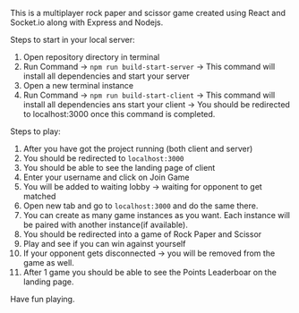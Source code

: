 This is a multiplayer rock paper and scissor game created using React and Socket.io along with Express and Nodejs.

Steps to start in your local server:
1. Open repository directory in terminal
2. Run Command -> `npm run build-start-server` -> This command will install all dependencies and start your server
3. Open a new terminal instance
4. Run Command -> `npm run build-start-client` -> This command will install all dependencies ans start your client -> You should be redirected to localhost:3000 once this command is completed.


Steps to play:
1. After you have got the project running (both client and server)
2. You should be redirected to `localhost:3000`
3. You should be able to see the landing page of client
4. Enter your username and click on Join Game
5. You will be added to waiting lobby -> waiting for opponent to get matched
6. Open new tab and go to `localhost:3000` and do the same there.
7. You can create as many game instances as you want. Each instance will be paired with another instance(if available).
8. You should be redirected into a game of Rock Paper and Scissor
9. Play and see if you can win against yourself
10. If your opponent gets disconnected -> you will be removed from the game as well.
11. After 1 game you should be able to see the Points Leaderboar on the landing page.

Have fun playing.
